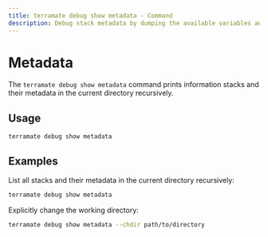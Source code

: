 ```yaml
---
title: terramate debug show metadata - Command
description: Debug stack metadata by dumping the available variables and the corresponding values on the stack level by using the 'terramate debug show metadata' command.
---
```


# Metadata

The `terramate debug show metadata` command prints information stacks and their metadata in the current directory recursively.

## Usage

`terramate debug show metadata`

## Examples

List all stacks and their metadata in the current directory recursively:

```bash
terramate debug show metadata
```

Explicitly change the working directory:

```bash
terramate debug show metadata --chdir path/to/directory
```
